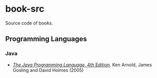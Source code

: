 # book-src
Source code of books.

## Programming Languages

### Java

- [*The Java Programming Language*, 4th Edition](tjpl4e). Ken Arnold, James Gosling and David Holmes (2005)